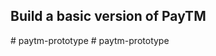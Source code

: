 
## Build a basic version of PayTM
#   p a y t m - p r o t o t y p e  
 #   p a y t m - p r o t o t y p e  
 